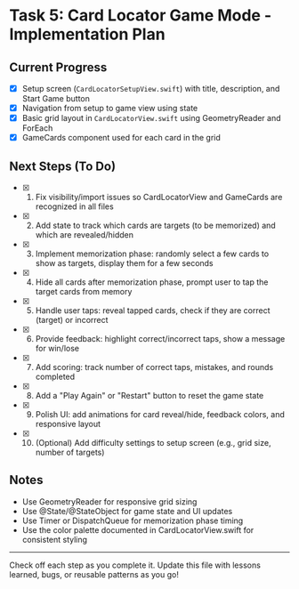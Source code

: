 # Task 5: Card Locator Game Mode - Implementation Plan

## Current Progress
- [x] Setup screen (`CardLocatorSetupView.swift`) with title, description, and Start Game button
- [x] Navigation from setup to game view using state
- [x] Basic grid layout in `CardLocatorView.swift` using GeometryReader and ForEach
- [x] GameCards component used for each card in the grid

## Next Steps (To Do)
- [x] 1. Fix visibility/import issues so CardLocatorView and GameCards are recognized in all files
- [x] 2. Add state to track which cards are targets (to be memorized) and which are revealed/hidden
- [x] 3. Implement memorization phase: randomly select a few cards to show as targets, display them for a few seconds
- [x] 4. Hide all cards after memorization phase, prompt user to tap the target cards from memory
- [x] 5. Handle user taps: reveal tapped cards, check if they are correct (target) or incorrect
- [x] 6. Provide feedback: highlight correct/incorrect taps, show a message for win/lose
- [x] 7. Add scoring: track number of correct taps, mistakes, and rounds completed
- [x] 8. Add a "Play Again" or "Restart" button to reset the game state
- [x] 9. Polish UI: add animations for card reveal/hide, feedback colors, and responsive layout
- [x] 10. (Optional) Add difficulty settings to setup screen (e.g., grid size, number of targets)

## Notes
- Use GeometryReader for responsive grid sizing
- Use @State/@StateObject for game state and UI updates
- Use Timer or DispatchQueue for memorization phase timing
- Use the color palette documented in CardLocatorView.swift for consistent styling

---
Check off each step as you complete it. Update this file with lessons learned, bugs, or reusable patterns as you go! 
